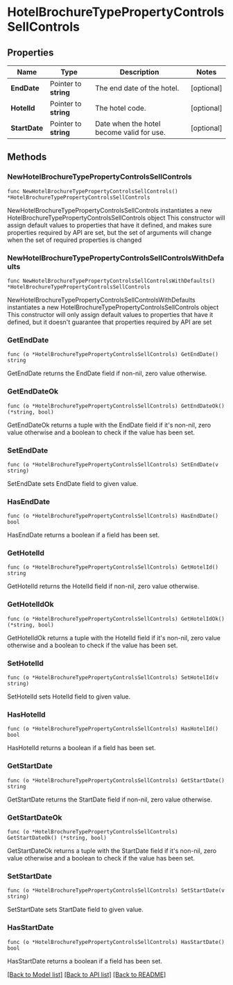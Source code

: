 # HotelBrochureTypePropertyControlsSellControls

## Properties

Name | Type | Description | Notes
------------ | ------------- | ------------- | -------------
**EndDate** | Pointer to **string** | The end date of the hotel. | [optional] 
**HotelId** | Pointer to **string** | The hotel code. | [optional] 
**StartDate** | Pointer to **string** | Date when the hotel become valid for use. | [optional] 

## Methods

### NewHotelBrochureTypePropertyControlsSellControls

`func NewHotelBrochureTypePropertyControlsSellControls() *HotelBrochureTypePropertyControlsSellControls`

NewHotelBrochureTypePropertyControlsSellControls instantiates a new HotelBrochureTypePropertyControlsSellControls object
This constructor will assign default values to properties that have it defined,
and makes sure properties required by API are set, but the set of arguments
will change when the set of required properties is changed

### NewHotelBrochureTypePropertyControlsSellControlsWithDefaults

`func NewHotelBrochureTypePropertyControlsSellControlsWithDefaults() *HotelBrochureTypePropertyControlsSellControls`

NewHotelBrochureTypePropertyControlsSellControlsWithDefaults instantiates a new HotelBrochureTypePropertyControlsSellControls object
This constructor will only assign default values to properties that have it defined,
but it doesn't guarantee that properties required by API are set

### GetEndDate

`func (o *HotelBrochureTypePropertyControlsSellControls) GetEndDate() string`

GetEndDate returns the EndDate field if non-nil, zero value otherwise.

### GetEndDateOk

`func (o *HotelBrochureTypePropertyControlsSellControls) GetEndDateOk() (*string, bool)`

GetEndDateOk returns a tuple with the EndDate field if it's non-nil, zero value otherwise
and a boolean to check if the value has been set.

### SetEndDate

`func (o *HotelBrochureTypePropertyControlsSellControls) SetEndDate(v string)`

SetEndDate sets EndDate field to given value.

### HasEndDate

`func (o *HotelBrochureTypePropertyControlsSellControls) HasEndDate() bool`

HasEndDate returns a boolean if a field has been set.

### GetHotelId

`func (o *HotelBrochureTypePropertyControlsSellControls) GetHotelId() string`

GetHotelId returns the HotelId field if non-nil, zero value otherwise.

### GetHotelIdOk

`func (o *HotelBrochureTypePropertyControlsSellControls) GetHotelIdOk() (*string, bool)`

GetHotelIdOk returns a tuple with the HotelId field if it's non-nil, zero value otherwise
and a boolean to check if the value has been set.

### SetHotelId

`func (o *HotelBrochureTypePropertyControlsSellControls) SetHotelId(v string)`

SetHotelId sets HotelId field to given value.

### HasHotelId

`func (o *HotelBrochureTypePropertyControlsSellControls) HasHotelId() bool`

HasHotelId returns a boolean if a field has been set.

### GetStartDate

`func (o *HotelBrochureTypePropertyControlsSellControls) GetStartDate() string`

GetStartDate returns the StartDate field if non-nil, zero value otherwise.

### GetStartDateOk

`func (o *HotelBrochureTypePropertyControlsSellControls) GetStartDateOk() (*string, bool)`

GetStartDateOk returns a tuple with the StartDate field if it's non-nil, zero value otherwise
and a boolean to check if the value has been set.

### SetStartDate

`func (o *HotelBrochureTypePropertyControlsSellControls) SetStartDate(v string)`

SetStartDate sets StartDate field to given value.

### HasStartDate

`func (o *HotelBrochureTypePropertyControlsSellControls) HasStartDate() bool`

HasStartDate returns a boolean if a field has been set.


[[Back to Model list]](../README.md#documentation-for-models) [[Back to API list]](../README.md#documentation-for-api-endpoints) [[Back to README]](../README.md)


